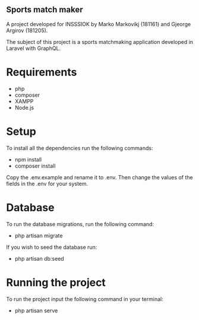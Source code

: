 ## Sports match maker

A project developed for INSSSIOK by Marko Markovikj (181161) and Gjeorge Argirov (181205).

The subject of this project is a sports matchmaking application developed in Laravel with GraphQL.

# Requirements
- php
- composer
- XAMPP
- Node.js

# Setup
To install all the dependencies run the following commands:
- npm install
- composer install

Copy the .env.example and rename it to .env. Then change the values of the fields in the .env for your system.

# Database
To run the database migrations, run the following command:
- php artisan migrate

If you wish to seed the database run:
- php artisan db:seed

# Running the project
To run the project input the following command in your terminal:
- php artisan serve
